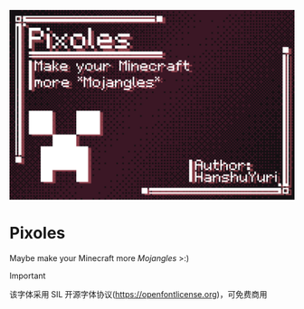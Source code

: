 ![banner](Document/PixolesTitle.png)

# Pixoles
Maybe make your Minecraft more *Mojangles* >:)

> [!IMPORTANT]
> 该字体采用 SIL 开源字体协议(https://openfontlicense.org)，可免费商用
